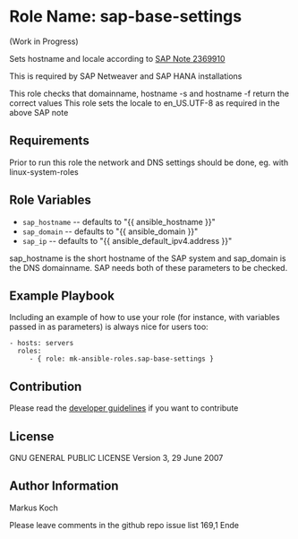 Role Name: sap-base-settings
============================

(Work in Progress)

Sets hostname and locale according to [SAP Note 2369910](https://launchpad.support.sap.com/#/notes/2369910)

This is required by SAP Netweaver and SAP HANA installations

This role checks that domainname, hostname -s and hostname -f return the correct values
This role sets the locale to en_US.UTF-8 as required in the above SAP note

Requirements
------------

Prior to run this role the network and DNS settings should be done, eg. with linux-system-roles


Role Variables
--------------

- `sap_hostname` -- defaults to "{{ ansible_hostname }}"
- `sap_domain` -- defaults to "{{ ansible_domain }}"
- `sap_ip` -- defaults to "{{ ansible_default_ipv4.address }}"

sap_hostname is the short hostname of the SAP system and sap_domain is the DNS domainname. SAP needs both of these parameters to be checked.

Example Playbook
----------------

Including an example of how to use your role (for instance, with variables passed in as parameters) is always nice for users too:

    - hosts: servers
      roles:
         - { role: mk-ansible-roles.sap-base-settings }

Contribution
------------

Please read the [developer guidelines](./README.DEV.md)  if you want to contribute

License
-------

GNU GENERAL PUBLIC LICENSE
Version 3, 29 June 2007


Author Information
------------------

Markus Koch

Please leave comments in the github repo issue list
                                                                                                                                                           169,1        Ende
